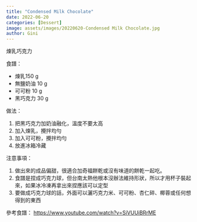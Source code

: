 ```yaml
---
title: "Condensed Milk Chocolate"
date: 2022-06-20
categories: [Dessert]
image: assets/images/20220620-Condensed Milk Chocolate.jpg
author: Gini
---
```

煉乳巧克力

食譜：
- 煉乳150 g
- 無鹽奶油 10 g
- 可可粉 10 g
- 黑巧克力 30 g

做法：
1. 把黑巧克力加奶油融化，溫度不要太高
2. 加入煉乳，攪拌均勻
3. 加入可可粉，攪拌均勻
4. 放進冰箱冷藏

注意事項：
1. 做出來的成品偏甜，很適合加奇福餅乾或沒有味道的餅乾一起吃。
2. 食譜是捏成巧克力球，但台南太熱他根本沒辦法維持形狀，所以才用杯子裝起來，如果冰冷凍再拿出來捏應該可以定型
3. 要做成巧克力球的話，外面可以灑巧克力米、可可粉、杏仁碎、椰蓉或任何想得到的東西

參考食譜：
https://www.youtube.com/watch?v=SiVUUiBRrME
